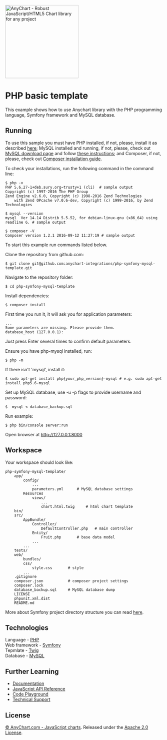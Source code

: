 [<img src="https://cdn.anychart.com/images/logo-transparent-segoe.png?2" width="234px" alt="AnyChart - Robust JavaScript/HTML5 Chart library for any project">](https://anychart.com)
# PHP basic template

This example shows how to use Anychart library with the PHP programming language, Symfony framework and MySQL database.

## Running

To use this sample you must have PHP installed, if not, please, install it as described [here](http://php.net/manual/en/faq.installation.php);
MySQL installed and running, if not, please, check out [MySQL download page](https://dev.mysql.com/downloads/installer/) and follow [these instructions](http://dev.mysql.com/doc/refman/5.7/en/installing.html);
and Composer, if not, please, check out [Composer installation guide](https://getcomposer.org/doc/00-intro.md#installation-linux-unix-osx).

To check your installations, run the following command in the command line:
```
$ php -v
PHP 5.6.27-1+deb.sury.org~trusty+1 (cli)  # sample output
Copyright (c) 1997-2016 The PHP Group
Zend Engine v2.6.0, Copyright (c) 1998-2016 Zend Technologies
    with Zend OPcache v7.0.6-dev, Copyright (c) 1999-2016, by Zend Technologies

$ mysql --version
mysql  Ver 14.14 Distrib 5.5.52, for debian-linux-gnu (x86_64) using readline 6. # sample output

$ composer -V
Composer version 1.2.1 2016-09-12 11:27:19 # sample output
```

To start this example run commands listed below.

Clone the repository from github.com:
```
$ git clone git@github.com:anychart-integrations/php-symfony-mysql-template.git
```

Navigate to the repository folder:
```
$ cd php-symfony-mysql-template
```

Install dependencies:
```
$ composer install
```

First time you run it, it will ask you for application parameters: 
```
...
Some parameters are missing. Please provide them.
database_host (127.0.0.1):
```
Just press Enter several times to confirm default parameters.

Ensure you have php-mysql installed, run:
```
$ php -m
```
If there isn't 'mysql', install it:
```
$ sudo apt-get install php{your_php_version}-mysql # e.g. sudo apt-get install php5.6-mysql
```

Set up MySQL database, use -u -p flags to provide username and password:
```
$  mysql < database_backup.sql
```

Run example:
```
$ php bin/console server:run
```

Open browser at http://127.0.0.1:8000

## Workspace
Your workspace should look like:
```
php-symfony-mysql-template/
    app/               
        config/
            ...
            parameters.yml      # MySQL database settings
        Resources
            views/
                ...
                chart.html.twig     # html chart template
    bin/
    src/
        AppBundle/
            Controller/
                DefaultController.php   # main controller
            Entity/
                Fruit.php       # base data model
            ...
        ...
    tests/
    web/
        bundles/
        css/
            style.css       # style 
        ...
    .gitignore
    composer.json           # composer project settings
    composer.lock
    database_backup.sql     # MySQL database dump
    LICENSE
    phpunit.xml.dist
    README.md
```
More about Symfony project directory structure you can read [here](http://symfony.com/doc/current/quick_tour/the_architecture.html).

## Technologies
Language - [PHP](http://php.net)<br />
Web framework - [Symfony](https://symfony.com)<br />
Tepmlate - [Twig](http://twig.sensiolabs.org/)<br />
Database - [MySQL](https://www.mysql.com/)<br />

## Further Learning
* [Documentation](https://docs.anychart.com)
* [JavaScript API Reference](https://api.anychart.com)
* [Code Playground](https://playground.anychart.com)
* [Technical Support](https://anychart.com/support)

## License
[© AnyChart.com - JavaScript charts](http://www.anychart.com). Released under the [Apache 2.0 License](https://github.com/anychart-integrations/php-symfony-mysql-template/blob/master/LICENSE).
